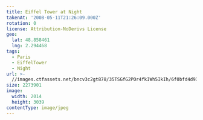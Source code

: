```yaml
---
title: Eiffel Tower at Night
takenAt: '2008-05-11T21:26:09.000Z'
rotation: 0
license: Attribution-NoDerivs License
geo:
  lat: 48.858461
  lng: 2.294468
tags:
  - Paris
  - EiffelTower
  - Night
url: >-
  //images.ctfassets.net/bncv3c2gt878/35TSGfG2POr4fkIWh5IkIh/6f0bfd4d93696b012f09b21ebf8cd712/eiffel-tower-at-night_4343153483_o
size: 2273901
image:
  width: 2014
  height: 3039
contentType: image/jpeg
---
```


